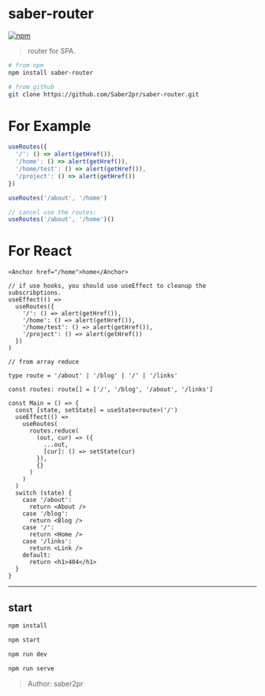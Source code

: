 # saber-router

[![npm](https://img.shields.io/npm/v/saber-router.svg?color=blue)](https://www.npmjs.com/package/saber-router)

> router for SPA.

```bash
# from npm
npm install saber-router

# from github
git clone https://github.com/Saber2pr/saber-router.git
```

# For Example

```ts
useRoutes({
  '/': () => alert(getHref()),
  '/home': () => alert(getHref()),
  '/home/test': () => alert(getHref()),
  '/project': () => alert(getHref())
})

useRoutes('/about', '/home')

// cancel use the routes:
useRoutes('/about', '/home')()
```

# For React

```tsx
<Anchor href="/home">home</Anchor>

// if use hooks, you should use useEffect to cleanup the subscribptions.
useEffect(() =>
  useRoutes({
    '/': () => alert(getHref()),
    '/home': () => alert(getHref()),
    '/home/test': () => alert(getHref()),
    '/project': () => alert(getHref())
  })
)

// from array reduce

type route = '/about' | '/blog' | '/' | '/links'

const routes: route[] = ['/', '/blog', '/about', '/links']

const Main = () => {
  const [state, setState] = useState<route>('/')
  useEffect(() =>
    useRoutes(
      routes.reduce(
        (out, cur) => ({
          ...out,
          [cur]: () => setState(cur)
        }),
        {}
      )
    )
  )
  switch (state) {
    case '/about':
      return <About />
    case '/blog':
      return <Blog />
    case '/':
      return <Home />
    case '/links':
      return <Link />
    default:
      return <h1>404</h1>
  }
}
```

---

## start

```bash
npm install
```

```bash
npm start

npm run dev

npm run serve
```

> Author: saber2pr
